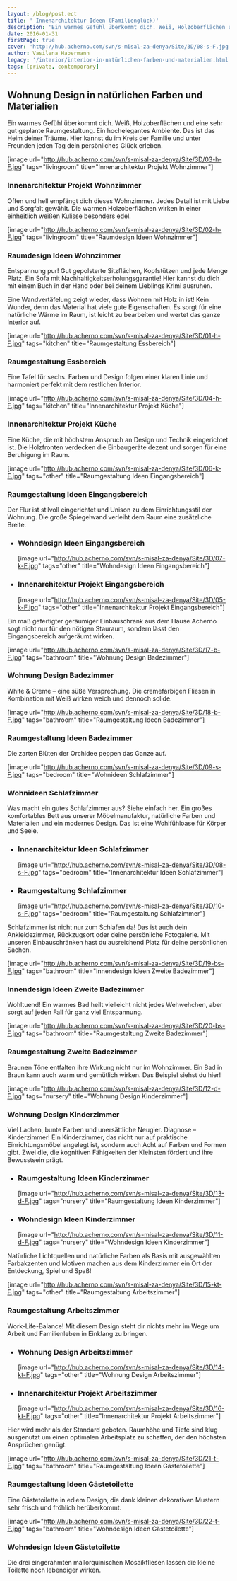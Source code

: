 ```yaml
---
layout: /blog/post.ect
title: ' Innenarchitektur Ideen (Familienglück)'
description: 'Ein warmes Gefühl überkommt dich. Weiß, Holzoberflächen und eine sehr gut geplante Raumgestaltung. Ein hochelegantes Ambiente. Das ist das Heim deiner Träume. Hier kannst du im Kreis der Familie und unter Freunden jeden Tag dein persönliches Glück erleben.'
date: 2016-01-31
firstPage: true
cover: 'http://hub.acherno.com/svn/s-misal-za-denya/Site/3D/08-s-F.jpg'
author: Vasilena Habermann
legacy: '/interior/interior-in-natürlichen-farben-und-materialien.html'
tags: [private, contemporary]
---
```

## **Wohnung Design** in natürlichen Farben und Materialien
Ein warmes Gefühl überkommt dich. Weiß, Holzoberflächen und eine sehr gut geplante Raumgestaltung. Ein hochelegantes Ambiente. Das ist das Heim deiner Träume. Hier kannst du im Kreis der Familie und unter Freunden jeden Tag dein persönliches Glück erleben.

[image url="http://hub.acherno.com/svn/s-misal-za-denya/Site/3D/03-h-F.jpg" tags="livingroom" title="Innenarchitektur Projekt Wohnzimmer"]
### Innenarchitektur Projekt **Wohnzimmer**

Offen und hell empfängt dich dieses Wohnzimmer. 
Jedes Detail ist mit Liebe und Sorgfalt gewählt. Die warmen Holzoberflächen wirken in einer einheitlich weißen Kulisse besonders edel.

[image url="http://hub.acherno.com/svn/s-misal-za-denya/Site/3D/02-h-F.jpg" tags="livingroom" title="Raumdesign Ideen Wohnzimmer"]
### Raumdesign Ideen **Wohnzimmer**

Entspannung pur! Gut gepolsterte Sitzflächen, Kopfstützen und jede Menge Platz. Ein Sofa mit Nachhaltigkeitserholungsgarantie! Hier kannst du dich mit einem Buch in der Hand oder bei deinem Lieblings Krimi ausruhen.

Eine Wandvertäfelung zeigt wieder, dass Wohnen mit Holz in ist! Kein Wunder, denn das Material hat viele gute Eigenschaften. Es sorgt für eine natürliche Wärme im Raum, ist leicht zu bearbeiten und wertet das ganze Interior auf.

[image url="http://hub.acherno.com/svn/s-misal-za-denya/Site/3D/01-h-F.jpg" tags="kitchen" title="Raumgestaltung Essbereich"]
### Raumgestaltung **Essbereich**

Eine Tafel für sechs. Farben und Design folgen einer klaren Linie und harmoniert perfekt mit dem restlichen Interior.

[image url="http://hub.acherno.com/svn/s-misal-za-denya/Site/3D/04-h-F.jpg" tags="kitchen" title="Innenarchitektur Projekt Küche"]
### Innenarchitektur Projekt **Küche**

Eine Küche, die mit höchstem Anspruch an Design und Technik eingerichtet ist. Die Holzfronten verdecken die Einbaugeräte dezent und sorgen für eine Beruhigung im Raum.

[image url="http://hub.acherno.com/svn/s-misal-za-denya/Site/3D/06-k-F.jpg" tags="other" title="Raumgestaltung Ideen Eingangsbereich"]
### Raumgestaltung Ideen **Eingangsbereich**

Der Flur ist stilvoll eingerichtet und Unison zu dem Einrichtungsstil der Wohnung. Die große Spiegelwand verleiht dem Raum eine zusätzliche Breite.

-   ### Wohndesign Ideen **Eingangsbereich**
    [image url="http://hub.acherno.com/svn/s-misal-za-denya/Site/3D/07-k-F.jpg" tags="other" title="Wohndesign Ideen Eingangsbereich"]
-   ### Innenarchitektur Projekt **Eingangsbereich**
    [image url="http://hub.acherno.com/svn/s-misal-za-denya/Site/3D/05-k-F.jpg" tags="other" title="Innenarchitektur Projekt Eingangsbereich"]

Ein maß gefertigter geräumiger Einbauschrank aus dem Hause Acherno sogt nicht nur für den nötigen Stauraum, sondern lässt den Eingangsbereich aufgeräumt wirken.

[image url="http://hub.acherno.com/svn/s-misal-za-denya/Site/3D/17-b-F.jpg" tags="bathroom" title="Wohnung Design Badezimmer"]
### Wohnung Design **Badezimmer**

White & Creme – eine süße Versprechung. Die cremefarbigen Fliesen in Kombination mit Weiß wirken weich und dennoch solide.

[image url="http://hub.acherno.com/svn/s-misal-za-denya/Site/3D/18-b-F.jpg" tags="bathroom" title="Raumgestaltung Ideen Badezimmer"]
### Raumgestaltung Ideen **Badezimmer**

Die zarten Blüten der Orchidee peppen das Ganze auf.

[image url="http://hub.acherno.com/svn/s-misal-za-denya/Site/3D/09-s-F.jpg" tags="bedroom" title="Wohnideen Schlafzimmer"]
### Wohnideen **Schlafzimmer**

Was macht ein gutes Schlafzimmer aus? Siehe einfach her. Ein großes komfortables Bett aus unserer Möbelmanufaktur, natürliche Farben und Materialien und ein modernes Design. Das ist eine Wohlfühloase für Körper und Seele.

-   ### Innenarchitektur Ideen **Schlafzimmer**
    [image url="http://hub.acherno.com/svn/s-misal-za-denya/Site/3D/08-s-F.jpg" tags="bedroom" title="Innenarchitektur Ideen Schlafzimmer"]
-   ### Raumgestaltung **Schlafzimmer**
    [image url="http://hub.acherno.com/svn/s-misal-za-denya/Site/3D/10-s-F.jpg" tags="bedroom" title="Raumgestaltung Schlafzimmer"]

Schlafzimmer ist nicht nur zum Schlafen da! Das ist auch dein Ankleidezimmer, Rückzugsort oder deine persönliche Fotogalerie. Mit unseren Einbauschränken hast du ausreichend Platz für deine persönlichen Sachen.

[image url="http://hub.acherno.com/svn/s-misal-za-denya/Site/3D/19-bs-F.jpg" tags="bathroom" title="Innendesign Ideen Zweite Badezimmer"]
### Innendesign Ideen **Zweite Badezimmer**

Wohltuend! Ein warmes Bad heilt vielleicht nicht jedes Wehwehchen, aber sorgt auf jeden Fall für ganz viel Entspannung.

[image url="http://hub.acherno.com/svn/s-misal-za-denya/Site/3D/20-bs-F.jpg" tags="bathroom" title="Raumgestaltung Zweite Badezimmer"]
### Raumgestaltung **Zweite Badezimmer**

Braunen Töne entfalten ihre Wirkung nicht nur im Wohnzimmer. Ein Bad in Braun kann auch warm und gemütlich wirken. Das Beispiel siehst du hier! 

[image url="http://hub.acherno.com/svn/s-misal-za-denya/Site/3D/12-d-F.jpg" tags="nursery" title="Wohnung Design Kinderzimmer"]
### Wohnung Design **Kinderzimmer**

Viel Lachen, bunte Farben und unersättliche Neugier. Diagnose – Kinderzimmer!
Ein Kinderzimmer, das nicht nur auf praktische Einrichtungsmöbel angelegt ist, sondern auch Acht auf Farben und Formen gibt. Zwei die, die kognitiven Fähigkeiten der Kleinsten fördert und ihre Bewusstsein prägt.

-   ### Raumgestaltung Ideen **Kinderzimmer**
    [image url="http://hub.acherno.com/svn/s-misal-za-denya/Site/3D/13-d-F.jpg" tags="nursery" title="Raumgestaltung Ideen Kinderzimmer"]
-   ### Wohndesign Ideen **Kinderzimmer**
    [image url="http://hub.acherno.com/svn/s-misal-za-denya/Site/3D/11-d-F.jpg" tags="nursery" title="Wohndesign Ideen Kinderzimmer"]

Natürliche Lichtquellen und natürliche Farben als Basis mit ausgewählten Farbakzenten und Motiven machen aus dem Kinderzimmer ein Ort der Entdeckung, Spiel und Spaß!

[image url="http://hub.acherno.com/svn/s-misal-za-denya/Site/3D/15-kt-F.jpg" tags="other" title="Raumgestaltung Arbeitszimmer"]
### Raumgestaltung **Arbeitszimmer**

Work-Life-Balance! Mit diesem Design steht dir nichts mehr im Wege um Arbeit und Familienleben in Einklang zu bringen.

-   ### Wohnung Design **Arbeitszimmer**
    [image url="http://hub.acherno.com/svn/s-misal-za-denya/Site/3D/14-kt-F.jpg" tags="other" title="Wohnung Design Arbeitszimmer"]
-   ### Innenarchitektur Projekt **Arbeitszimmer**
    [image url="http://hub.acherno.com/svn/s-misal-za-denya/Site/3D/16-kt-F.jpg" tags="other" title="Innenarchitektur Projekt Arbeitszimmer"]

Hier wird mehr als der Standard geboten. Raumhöhe und Tiefe sind klug ausgenutzt um einen optimalen Arbeitsplatz zu schaffen, der den höchsten Ansprüchen genügt.

[image url="http://hub.acherno.com/svn/s-misal-za-denya/Site/3D/21-t-F.jpg" tags="bathroom" title="Raumgestaltung Ideen Gästetoilette"]
### Raumgestaltung Ideen **Gästetoilette**

Eine Gästetoilette in edlem Design, die dank kleinen dekorativen Mustern sehr frisch und fröhlich herüberkommt.

[image url="http://hub.acherno.com/svn/s-misal-za-denya/Site/3D/22-t-F.jpg" tags="bathroom" title="Wohndesign Ideen Gästetoilette"]
### Wohndesign Ideen **Gästetoilette**

Die drei eingerahmten mallorquinischen Mosaikfliesen lassen die kleine Toilette noch lebendiger wirken.